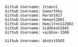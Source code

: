     Github Username: itsmnsi
    Github Username: Samarthku
    Github Username: Harsh1617
    Github Username: Hemant2801
    Github Username: Hamilton122002
    Github Username: Siddhesh2045
    Github Username: vaibhav-1508
    
    Github Username: akshit5565